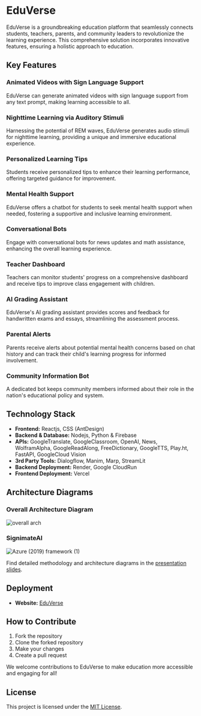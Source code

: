 # EduVerse

EduVerse is a groundbreaking education platform that seamlessly connects students, teachers, parents, and community leaders to revolutionize the learning experience. This comprehensive solution incorporates innovative features, ensuring a holistic approach to education.

## Key Features

### Animated Videos with Sign Language Support
EduVerse can generate animated videos with sign language support from any text prompt, making learning accessible to all.

### Nighttime Learning via Auditory Stimuli
Harnessing the potential of REM waves, EduVerse generates audio stimuli for nighttime learning, providing a unique and immersive educational experience.

### Personalized Learning Tips
Students receive personalized tips to enhance their learning performance, offering targeted guidance for improvement.

### Mental Health Support
EduVerse offers a chatbot for students to seek mental health support when needed, fostering a supportive and inclusive learning environment.

### Conversational Bots
Engage with conversational bots for news updates and math assistance, enhancing the overall learning experience.

### Teacher Dashboard
Teachers can monitor students' progress on a comprehensive dashboard and receive tips to improve class engagement with children.

### AI Grading Assistant
EduVerse's AI grading assistant provides scores and feedback for handwritten exams and essays, streamlining the assessment process.

### Parental Alerts
Parents receive alerts about potential mental health concerns based on chat history and can track their child's learning progress for informed involvement.

### Community Information Bot
A dedicated bot keeps community members informed about their role in the nation's educational policy and system.

## Technology Stack

- **Frontend:** Reactjs, CSS (AntDesign)
- **Backend & Database:** Nodejs, Python & Firebase
- **APIs:** GoogleTranslate, GoogleClassroom, OpenAI, News, WolframAlpha, GoogleReadAlong, FreeDictionary, GoogleTTS, Play.ht, FastAPI, GoogleCloud Vision
- **3rd Party Tools:** Dialogflow, Manim, Marp, StreamLit
- **Backend Deployment:** Render, Google CloudRun
- **Frontend Deployment:** Vercel

## Architecture Diagrams
### Overall Architecture Diagram
![overall arch](https://github.com/Manan-jn/EduVerse/assets/72336990/2e0fe0fd-6b29-4425-b785-4e7ec961e317)

### SignimateAI
![Azure (2019) framework (1)](https://github.com/Manan-jn/EduVerse/assets/72336990/c30f0773-4c2e-461f-9626-e3e11a50d0e9)


Find detailed methodology and architecture diagrams in the [presentation slides](https://docs.google.com/presentation/d/1uaV_GluitDFSPQUl95Dh15Uuwnhq4vxW8Vxhzc1zW5c/edit?usp=sharing).

## Deployment

- **Website:** [EduVerse](https://edu-verse-nine.vercel.app)

## How to Contribute

1. Fork the repository
2. Clone the forked repository
3. Make your changes
4. Create a pull request

We welcome contributions to EduVerse to make education more accessible and engaging for all!

## License

This project is licensed under the [MIT License](LICENSE).
